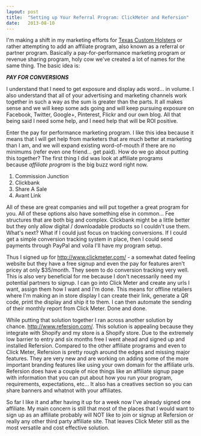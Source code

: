 ```yaml
---
layout: post
title:  "Setting up Your Referral Program: ClickMeter and Refersion"
date:   2013-08-10
---
```


<p>I'm making a shift in my marketing efforts for&nbsp;<a href="http://www.texascustomholsters.com" target="_blank">Texas Custom Holsters</a>&nbsp;or rather attempting to add an affiliate program, also known as a referral or partner program. Basically a pay-for-performance marketing program or revenue sharing program, holy cow we've created a lot of names for the same thing. The basic idea is:</p><p><b><i>PAY FOR CONVERSIONS</i></b><br></p><p>I understand that I need to get exposure and display ads word... in volume. I also understand that all of your advertising and marketing channels work together in such a way as the sum is greater than the parts. It all makes sense and we will keep some ads going and will keep pursuing exposure on Facebook, Twitter, Google+, Pinterest, Flickr and our own blog. All that being said I need some help, and I need help that will be ROI positive.<b><br></b></p><p>Enter the pay for performance marketing program. I like this idea because it means that I will get help from marketers that are much better at marketing than I am, and we will expand existing word-of-mouth if there are no minimums (refer even one friend... get paid). How do we go about putting this together? The first thing I did was look at affiliate programs because&nbsp;<i>affiliate program</i> is the big buzz word right now.</p><ol>
<li>Commission Junction</li>
<li>Clickbank</li>
<li>Share A Sale</li>
<li>Avant Link</li>
</ol><p>All of these are great companies and will put together a great program for you. All of these options also have something else in common... Fee structures that are both big and complex. Clickbank might be a little better but they only allow digital / downloadable products so I couldn't use them. What's next? What if I could just focus on tracking conversions. If I could get a simple conversion tracking system in place, then I could send payments through PayPal and voila I'll have my program setup.</p><p>Thus I signed up for&nbsp;<a href="http://www.clickmeter.com" target="_blank">http://www.clickmeter.com/</a>&nbsp;- a somewhat dated feeling website but they have a free signup and even the pay for features aren't pricey at only $35/month. They seem to do conversion tracking very well. This is also very beneficial for me because I don't necessarily need my potential partners to signup. I can go into Click Meter and create any urls I want, assign them how I want and I'm done. This means for offline retailers where I'm making an in store display I can create their link, generate a QR code, print the display and ship it to them. I can then automate the sending of their monthly report from Click Meter. Done and done.</p><p>While putting that solution together I ran across another solution by chance.&nbsp;<a href="http://www.refersion.com" target="_blank">http://www.refersion.com/</a>. This solution is appealing because they integrate with Shopify and my store is a Shopify store. Due to the extremely low barrier to entry and six months free I went ahead and signed up and installed Refersion. Compared to the other affiliate programs and even to Click Meter, Refersion is pretty rough around the edges and missing major features. They are very new and are working on adding some of the more important branding features like using your own domain for the affiliate urls. Refersion does have a couple of nice things like an affiliate signup page with information that you can put about how you run your program, requirements, expectations, etc... It also has a creatives section so you can share banners and whatnot with your affiliates.</p><p>So far I like it and after having it up for a week now I've already signed one affiliate. My main concern is still that most of the places that I would want to sign up as an affiliate probably will NOT like to join or signup at Refersion or really any other third party affiliate site. That leaves Click Meter still as the most versatile and cost effective solution.</p>